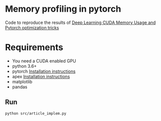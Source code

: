 # Memory profiling in pytorch

Code to reproduce the results of [Deep Learning CUDA Memory Usage and Pytorch optimization tricks](https://www.sicara.ai/blog/2019-28-10-deep-learning-memory-usage-and-pytorch-optimization-tricks)

# Requirements
- You need a CUDA enabled GPU
- python 3.6+
- pytorch [Installation instructions](https://pytorch.org/get-started/locally/#start-locally)
- apex [Installation instructions](https://github.com/NVIDIA/apex#quick-start)
- matplotlib
- pandas


## Run
`python src/article_implem.py`
